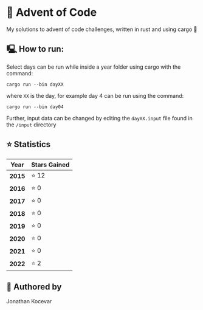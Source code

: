 # 🎄 Advent of Code 

My solutions to advent of code challenges, written in rust and using cargo 🦀

## 🖳 How to run:

Select days can be run while inside a year folder using cargo with the command:

```cargo run --bin dayXX```

where `XX` is the day, for example day 4 can be run using the command:

```cargo run --bin day04```

Further, input data can be changed by editing the `dayXX.input` file found in the `/input` directory

## ⭐ Statistics

|  Year  |  Stars Gained  |
| ------ | -------------- |
| **2015** | ⭐ 12 |
| **2016** | ⭐ 0  |
| **2017** | ⭐ 0  |
| **2018** | ⭐ 0  |
| **2019** | ⭐ 0  |
| **2020** | ⭐ 0  |
| **2021** | ⭐ 0  |
| **2022** | ⭐ 2  |


## 👤 Authored by 

Jonathan Kocevar